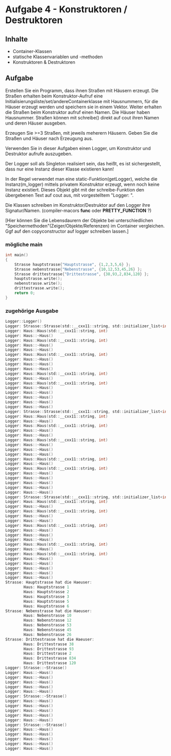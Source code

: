 # Aufgabe 4 - Konstruktoren / Destruktoren

## Inhalte
- Container-Klassen
- statische Klassenvariablen und -methoden
- Konstruktoren & Destruktoren

## Aufgabe
Erstellen Sie ein Programm, dass ihnen Straßen mit Häusern erzeugt.
Die Straßen erhalten beim Konstruktor-Aufruf eine Initialisierungsliste/set/andereContainerklasse mit Hausnummern, für die Häuser erzeugt werden und speichern sie in einem Vektor. Weiter erhalten die Straßen beim Konstruktor aufruf einen Namen. Die Häuser haben Hausnummer. Straßen können mit schreibe() direkt auf cout ihren Namen und deren Häuser ausgeben.

Erzeugen Sie >=3 Straßen, mit jeweils meherern Häusern.
Geben Sie die Straßen und Häuser nach Erzeugung aus.


Verwenden Sie in dieser Aufgaben einen Logger, um Konstruktor und Destruktor aufrufe auszugeben.

Der Logger soll als Singleton realisiert sein, das heißt, es ist sichergestellt, dass nur eine Instanz dieser Klasse existieren kann!

In der Regel verwendet man eine static-Funktion(getLogger), welche die Instanz(m_logger) mittels privatem Konstruktor erzeugt, wenn noch keine Instanz existiert.
Dieses Objekt gibt mit der schreibe-Funktion den übergebenen Text auf cout aus, mit vorgestelltem "Logger: ".

Die Klassen schreiben im Konstruktor/Destruktor auf den Logger ihre Signatur/Namen. (compiler-macors __func__ oder __PRETTY_FUNCTION__ ?)

[Hier können Sie die Lebensdaurern der Objekte bei unterschiedlichen "Speichermethoden"(Zeiger/Objekte/Referenzen) im Container vergleichen. Ggf auf den copyconstructor auf logger schreiben lassen.] 

### mögliche main
```c++
int main()
{
    Strasse hauptstrasse{"Hauptstrasse", {1,2,3,5,6} };
    Strasse nebenstrasse{"Nebenstrasse", {10,12,53,45,26} };
    Strasse drittestrasse{"Drittestrasse", {38,93,2,834,120} };
    hauptstrasse.write();
    nebenstrasse.write();
    drittestrasse.write();
    return 0;
}
```

### zugehörige Ausgabe
```c
Logger::Logger()
Logger: Strasse::Strasse(std::__cxx11::string, std::initializer_list<int>)
Logger: Haus::Haus(std::__cxx11::string, int)
Logger: Haus::~Haus()
Logger: Haus::Haus(std::__cxx11::string, int)
Logger: Haus::~Haus()
Logger: Haus::~Haus()
Logger: Haus::Haus(std::__cxx11::string, int)
Logger: Haus::~Haus()
Logger: Haus::~Haus()
Logger: Haus::~Haus()
Logger: Haus::Haus(std::__cxx11::string, int)
Logger: Haus::~Haus()
Logger: Haus::Haus(std::__cxx11::string, int)
Logger: Haus::~Haus()
Logger: Haus::~Haus()
Logger: Haus::~Haus()
Logger: Haus::~Haus()
Logger: Haus::~Haus()
Logger: Strasse::Strasse(std::__cxx11::string, std::initializer_list<int>)
Logger: Haus::Haus(std::__cxx11::string, int)
Logger: Haus::~Haus()
Logger: Haus::Haus(std::__cxx11::string, int)
Logger: Haus::~Haus()
Logger: Haus::~Haus()
Logger: Haus::Haus(std::__cxx11::string, int)
Logger: Haus::~Haus()
Logger: Haus::~Haus()
Logger: Haus::~Haus()
Logger: Haus::Haus(std::__cxx11::string, int)
Logger: Haus::~Haus()
Logger: Haus::Haus(std::__cxx11::string, int)
Logger: Haus::~Haus()
Logger: Haus::~Haus()
Logger: Haus::~Haus()
Logger: Haus::~Haus()
Logger: Haus::~Haus()
Logger: Strasse::Strasse(std::__cxx11::string, std::initializer_list<int>)
Logger: Haus::Haus(std::__cxx11::string, int)
Logger: Haus::~Haus()
Logger: Haus::Haus(std::__cxx11::string, int)
Logger: Haus::~Haus()
Logger: Haus::~Haus()
Logger: Haus::Haus(std::__cxx11::string, int)
Logger: Haus::~Haus()
Logger: Haus::~Haus()
Logger: Haus::~Haus()
Logger: Haus::Haus(std::__cxx11::string, int)
Logger: Haus::~Haus()
Logger: Haus::Haus(std::__cxx11::string, int)
Logger: Haus::~Haus()
Logger: Haus::~Haus()
Logger: Haus::~Haus()
Logger: Haus::~Haus()
Logger: Haus::~Haus()
Strasse: Hauptstrasse hat die Haeuser:
        Haus: Hauptstrasse 1
        Haus: Hauptstrasse 2
        Haus: Hauptstrasse 3
        Haus: Hauptstrasse 5
        Haus: Hauptstrasse 6
Strasse: Nebenstrasse hat die Haeuser:
        Haus: Nebenstrasse 10
        Haus: Nebenstrasse 12
        Haus: Nebenstrasse 53
        Haus: Nebenstrasse 45
        Haus: Nebenstrasse 26
Strasse: Drittestrasse hat die Haeuser:
        Haus: Drittestrasse 38
        Haus: Drittestrasse 93
        Haus: Drittestrasse 2
        Haus: Drittestrasse 834
        Haus: Drittestrasse 120
Logger: Strasse::~Strasse()
Logger: Haus::~Haus()
Logger: Haus::~Haus()
Logger: Haus::~Haus()
Logger: Haus::~Haus()
Logger: Haus::~Haus()
Logger: Strasse::~Strasse()
Logger: Haus::~Haus()
Logger: Haus::~Haus()
Logger: Haus::~Haus()
Logger: Haus::~Haus()
Logger: Haus::~Haus()
Logger: Strasse::~Strasse()
Logger: Haus::~Haus()
Logger: Haus::~Haus()
Logger: Haus::~Haus()
Logger: Haus::~Haus()
Logger: Haus::~Haus()
```

